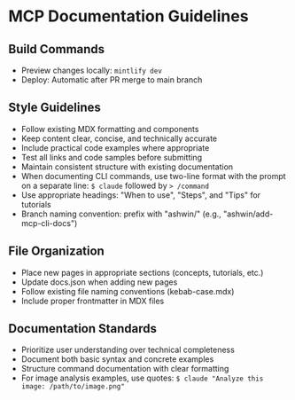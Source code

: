 # MCP Documentation Guidelines

## Build Commands
- Preview changes locally: `mintlify dev`
- Deploy: Automatic after PR merge to main branch

## Style Guidelines
- Follow existing MDX formatting and components
- Keep content clear, concise, and technically accurate
- Include practical code examples where appropriate
- Test all links and code samples before submitting
- Maintain consistent structure with existing documentation
- When documenting CLI commands, use two-line format with the prompt on a separate line: `$ claude` followed by `> /command`
- Use appropriate headings: "When to use", "Steps", and "Tips" for tutorials
- Branch naming convention: prefix with "ashwin/" (e.g., "ashwin/add-mcp-cli-docs")

## File Organization
- Place new pages in appropriate sections (concepts, tutorials, etc.)
- Update docs.json when adding new pages
- Follow existing file naming conventions (kebab-case.mdx)
- Include proper frontmatter in MDX files

## Documentation Standards
- Prioritize user understanding over technical completeness
- Document both basic syntax and concrete examples
- Structure command documentation with clear formatting
- For image analysis examples, use quotes: `$ claude "Analyze this image: /path/to/image.png"`